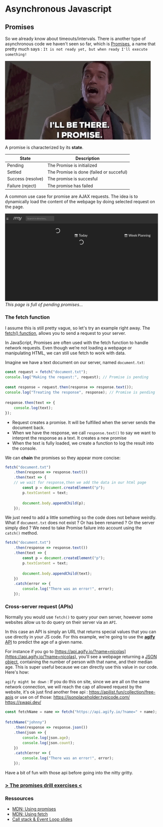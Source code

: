 # Asynchronous Javascript

## Promises

So we already know about timeouts/intervals. There is another type of asynchronous code we haven't seen so far, which is [Promises](https://developer.mozilla.org/en-US/docs/Web/JavaScript/Reference/Global_Objects/Promise), a name that pretty much says : `It is not ready yet, but when ready I'll execute something!`

![I promise](promise.gif)

A promise is characterized by its **state**.

| State             | Description                              |
| ----------------- | ---------------------------------------- |
| Pending           | The Promise is initialized               |
| Settled           | The Promise is done (failed or succeful) |
| Success (resolve) | The promise is succesful                 |
| Failure (reject)  | The promise has failed                   |

A common use case for promise are AJAX requests. The idea is to dynamically load the content of the webpage by doing selected request on the page.


![A page full of pending promises](mybecode.png)
_This page is full of pending promises..._

### The fetch function

I assume this is still pretty vague, so let's try an example right away. The [fetch() function](https://developer.mozilla.org/en-US/docs/Web/API/WindowOrWorkerGlobalScope/fetch), allows you to send a request to your server.

In JavaScript, Promises are often used with the fetch function to handle network requests. Even though we’re not loading a webpage or manipulating HTML, we can still use fetch to work with data.



Imagine we have a text document on our server, named `document.txt`:

```javascript
const request = fetch("document.txt");
console.log("Making the request:", request); // Promise is pending

const response = request.then(response => response.text());
console.log("Treating the response", response); // Promise is pending

response.then(text => {
	console.log(text);
});
```

-   Request creates a promise. It will be fulfilled when the server sends the document back.
-   When we have the response, we call `response.text()` to say we want to interpret the response as a text. It creates a new promise
-   When the text is fully loaded, we create a function to log the result into the console.

We can **chain** the promises so they appear more concise:

```javascript
fetch("document.txt")
	.then(response => response.text())
	.then(text => {
    // we wait for response,then we add the data in our html page
		const p = document.createElement("p");
		p.textContent = text;

		document.body.appendChild(p);
	});
```

We just need to add a little something so the code does not behave weirdly. What if `document.txt` does not exist ? Or has been renamed ? Or the server simply died ? We need to take Promise failure into account using the `catch()` method.

```javascript
fetch("document.txt")
	.then(response => response.text())
	.then(text => {
		const p = document.createElement("p");
		p.textContent = text;

		document.body.appendChild(text);
	})
	.catch(error => {
		console.log("There was an error!", error);
	});
```

### Cross-server request (APIs)

Normally you would use `fetch()` to query your own server, however some websites allow us to do query on their server via an `API`.

In this case an API is simply an URL that returns special values that you can use directly in your JS code. For this example, we're going to use the [**agify** API](https://agify.io/) to predict the age of a given name.

For instance if you go to [https://api.agify.io/?name=nicolas](https://api.agify.io/?name=nicolas), you'll see a webpage returning a [JSON object](https://developer.mozilla.org/en-US/docs/Web/JavaScript/Reference/Global_Objects/JSON), containing the number of person with that name, and their median age. This is super useful because we can directly use this value in our code. Here's how:

`agify might be down` : If you do this on site, since we are all on the same network connection, we will reach the cap of allowed request by the website, it's ok just find another free api : https://apilist.fun/collection/free-apis
or use on of those: https://jsonplaceholder.typicode.com/ https://swapi.dev/ 

```javascript
const fetchName = name => fetch("https://api.agify.io/?name=" + name);

fetchName("johnny")
	.then(response => response.json())
	.then(json => {
		console.log(json.age);
		console.log(json.count);
	})
	.catch(error => {
		console.log("There was an error!", error);
	});
```

Have a bit of fun with those api before going into the nitty gritty.

### [> The promises drill exercises <](promiseDrill.md)

### Ressources

-   [MDN: Using promises](https://developer.mozilla.org/en-US/docs/Learn/JavaScript/Asynchronous/Promises)
-   [MDN: Using fetch](https://developer.mozilla.org/en-US/docs/Web/API/Fetch_API/Using_Fetch)
-   [Call stack & Event Loop slides](https://docs.google.com/presentation/d/1F5CymeDIWByzOw6qPi0ZO0AEwt0Svow_9zjZnjWkG64/edit?usp=sharing)


